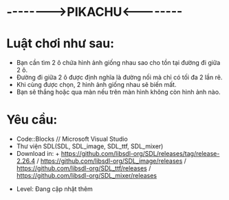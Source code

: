 # -------->PIKACHU<--------

# Luật chơi như sau: 
  + Bạn cần tìm 2 ô chứa hình ảnh giống nhau sao cho tồn tại đường đi giữa 2 ô.
  + Đường đi giữa 2 ô được định nghĩa là đường nối mà chỉ có tối đa 2 lần rẽ.
  + Khi cùng được chọn, 2 hình ảnh giống nhau sẽ biến mất.
  + Bạn sẽ thắng hoặc qua màn nếu trên màn hình không còn hình ảnh nào.
# Yêu cầu:
  + Code::Blocks // Microsoft Visual Studio
  + Thư viện SDL(SDL, SDL_image, SDL_ttf, SDL_mixer) 
  + Download in: + https://github.com/libsdl-org/SDL/releases/tag/release-2.26.4
                 / https://github.com/libsdl-org/SDL_image/releases
                 / https://github.com/libsdl-org/SDL_ttf/releases
                 / https://github.com/libsdl-org/SDL_mixer/releases
- Level: Đang cập nhật thêm
